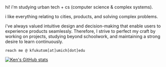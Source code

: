 hi!
i'm studying urban tech + cs (computer science & complex systems).

i like everything relating to cities, products, and solving complex problems.

i've always valued intuitive design and decision-making that enable users to experience products seamlessly. Therefore, I strive to perfect my craft by working on projects, studying beyond schoolwork, and maintaining a strong desire to learn continuously.

`reach me @ kfukutom[at]umich[dot]edu`

[![Ken's GitHub stats](https://github-readme-stats.vercel.app/api?username=kfukutom)](https://github.com/anuraghazra/github-readme-stats)
